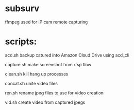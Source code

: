 # subsurv
ffmpeg used for IP cam remote capturing

# scripts:

acd.sh      backup catured into Amazon Cloud Drive using acd_cli

capture.sh  make screenshot from rtsp flow

clean.sh    kill hang up processes

concat.sh   unite video files

ren.sh      rename jpeg files to use for video creation

vid.sh      create video from captured jpegs
